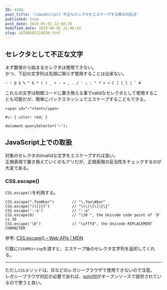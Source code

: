 ```yaml
---
ID: 4268
post_title: '[JavaScript] 不正なセレクタをエスケープする際の対処法'
published: true
post_date: 2019-06-02 22:48:38
modified_date: 2019-06-02 22:48:43
slug: 20190602224838.html
---
```

<h2>セレクタとして不正な文字</h2>
<p>まず数値から始まるセレクタは使用できない。<br />
かつ、下記の文字列は先頭に限らず使用することは出来ない。</p>
<pre><code>~ ! @ $ % ^ &amp; * ( ) _ + - = , . / ' ; : " ? &gt; &lt; [ ] { } | ` #
</code></pre>
<p>これらの文字は制御コードに置き換える事でvalidなセレクタとして使用することも可能だが、簡単にバックスラッシュでエスケープすることもできる。</p>
<pre><code class="html">&lt;span id="~"&gt;text&lt;/span&gt;
</code></pre>
<pre><code class="css">#\~ { color: red; }
</code></pre>
<pre><code class="js">document.querySelector('~'); 
</code></pre>
<h2>JavaScript上での取扱</h2>
<p>対象のセレクタのinvalidな文字をエスケープすれば良い。<br />
正規表現で置き換えていくのもアリだが、正規表現の妥当性をチェックするのが大変である。</p>
<h3>CSS.escape()</h3>
<p><code>CSS.escape()</code>を利用する。</p>
<pre><code>CSS.escape(".foo#bar")        // "\.foo\#bar"
CSS.escape("()[]{}")          // "\(\)\[\]\{\}"
CSS.escape('--a')             // "--a"
CSS.escape(0)                 // "\30 ", the Unicode code point of '0' is 30
CSS.escape('\0')              // "\ufffd", the Unicode REPLACEMENT CHARACTER
</code></pre>
<p>参考: <a href="https://developer.mozilla.org/en-US/docs/Web/API/CSS/escape">CSS.escape() &#8211; Web APIs | MDN</a></p>
<p>引数に<code>CSSOMString</code>を渡すと、エスケープ後のセレクタ文字列を返却してくれる。</p>
<hr />
<p>ただし<code>CSS</code>メソッドは、IEなどのレガシーブラウザで使用できないので注意。<br />
レガシーブラウザ対応が必要であれば、<a href="https://www.npmjs.com/package/css.escape">polyfill</a>がオープンソースで提供されているので使うと良い。</p>